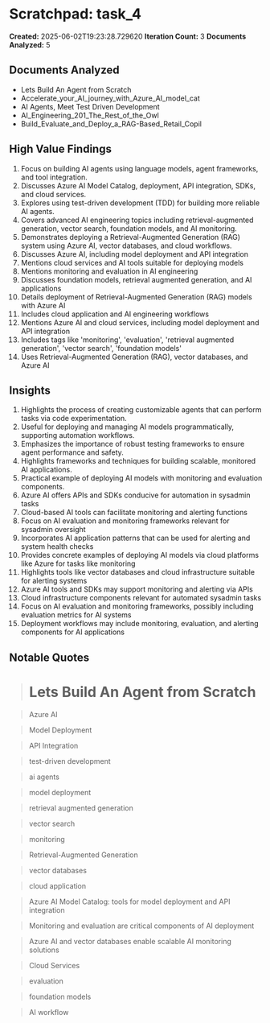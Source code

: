 # Scratchpad: task_4

**Created:** 2025-06-02T19:23:28.729620
**Iteration Count:** 3
**Documents Analyzed:** 5

## Documents Analyzed
- Lets Build An Agent from Scratch
- Accelerate_your_AI_journey_with_Azure_AI_model_cat
- AI Agents, Meet Test Driven Development
- AI_Engineering_201_The_Rest_of_the_Owl
- Build_Evaluate_and_Deploy_a_RAG-Based_Retail_Copil

## High Value Findings
1. Focus on building AI agents using language models, agent frameworks, and tool integration.
2. Discusses Azure AI Model Catalog, deployment, API integration, SDKs, and cloud services.
3. Explores using test-driven development (TDD) for building more reliable AI agents.
4. Covers advanced AI engineering topics including retrieval-augmented generation, vector search, foundation models, and AI monitoring.
5. Demonstrates deploying a Retrieval-Augmented Generation (RAG) system using Azure AI, vector databases, and cloud workflows.
6. Discusses Azure AI, including model deployment and API integration
7. Mentions cloud services and AI tools suitable for deploying models
8. Mentions monitoring and evaluation in AI engineering
9. Discusses foundation models, retrieval augmented generation, and AI applications
10. Details deployment of Retrieval-Augmented Generation (RAG) models with Azure AI
11. Includes cloud application and AI engineering workflows
12. Mentions Azure AI and cloud services, including model deployment and API integration
13. Includes tags like 'monitoring', 'evaluation', 'retrieval augmented generation', 'vector search', 'foundation models'
14. Uses Retrieval-Augmented Generation (RAG), vector databases, and Azure AI

## Insights
1. Highlights the process of creating customizable agents that can perform tasks via code experimentation.
2. Useful for deploying and managing AI models programmatically, supporting automation workflows.
3. Emphasizes the importance of robust testing frameworks to ensure agent performance and safety.
4. Highlights frameworks and techniques for building scalable, monitored AI applications.
5. Practical example of deploying AI models with monitoring and evaluation components.
6. Azure AI offers APIs and SDKs conducive for automation in sysadmin tasks
7. Cloud-based AI tools can facilitate monitoring and alerting functions
8. Focus on AI evaluation and monitoring frameworks relevant for sysadmin oversight
9. Incorporates AI application patterns that can be used for alerting and system health checks
10. Provides concrete examples of deploying AI models via cloud platforms like Azure for tasks like monitoring
11. Highlights tools like vector databases and cloud infrastructure suitable for alerting systems
12. Azure AI tools and SDKs may support monitoring and alerting via APIs
13. Cloud infrastructure components relevant for automated sysadmin tasks
14. Focus on AI evaluation and monitoring frameworks, possibly including evaluation metrics for AI systems
15. Deployment workflows may include monitoring, evaluation, and alerting components for AI applications

## Notable Quotes
> # Lets Build An Agent from Scratch

> Azure AI

> Model Deployment

> API Integration

> test-driven development

> ai agents

> model deployment

> retrieval augmented generation

> vector search

> monitoring

> Retrieval-Augmented Generation

> vector databases

> cloud application

> Azure AI Model Catalog: tools for model deployment and API integration

> Monitoring and evaluation are critical components of AI deployment

> Azure AI and vector databases enable scalable AI monitoring solutions

> Cloud Services

> evaluation

> foundation models

> AI workflow
